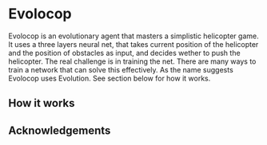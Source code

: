# Evolocop
Evolocop is an evolutionary agent that masters a simplistic helicopter game. It uses a three layers neural net, that takes current position of the helicopter and the position of obstacles as input, and decides wether to push the helicopter. The real challenge is in training the net. There are many ways to train a network that can solve this effectively. As the name suggests Evolocop uses Evolution. See section below for how it works. 


## How it works

## Acknowledgements 
